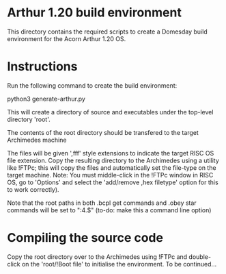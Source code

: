 # Arthur 1.20 build environment
This directory contains the required scripts to create a Domesday build environment for the Acorn Arthur 1.20 OS.

# Instructions
Run the following command to create the build environment:

python3 generate-arthur.py 

This will create a directory of source and executables under the top-level directory 'root'.

The contents of the root directory should be transfered to the target Archimedes machine

The files will be given ',fff' style extensions to indicate the target RISC OS file extension.  Copy the resulting directory to the Archimedes using a utility like !FTPc; this will copy the files and automatically set the file-type on the target machine.  Note: You must middle-click in the !FTPc window in RISC OS, go to 'Options' and select the 'add/remove ,hex filetype' option for this to work correctly).

Note that the root paths in both .bcpl get commands and .obey star commands will be set to ":4.$" (to-do: make this a command line option)

# Compiling the source code
Copy the root directory over to the Archimedes using !FTPc and double-click on the 'root/!Boot file' to initialise the environment.
To be continued...
